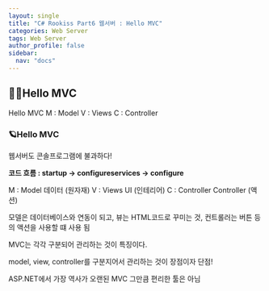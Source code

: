 ```yaml
---
layout: single
title: "C# Rookiss Part6 웹서버 : Hello MVC"
categories: Web Server
tags: Web Server
author_profile: false
sidebar:
  nav: "docs"
---
```



## 🙇‍♀️Hello MVC


Hello MVC
M : Model
V : Views
C : Controller


### 🪐Hello MVC


웹서버도 콘솔프로그램에 불과하다!

**코드 흐름 : startup -> configureservices -> configure**

M : Model       데이터 (원자재)
V : Views       UI (인테리어)
C : Controller  Controller (액션)

모델은 데이터베이스와 연동이 되고, 뷰는 HTML코드로 꾸미는 것, 컨트롤러는 버튼 등의 액션을 사용할 떄 사용 됨

MVC는 각각 구분되어 관리하는 것이 특징이다.

model, view, controller를 구분지어서 관리하는 것이 장점이자 단점!

ASP.NET에서 가장 역사가 오랜된 MVC 그만큼 편리한 툴은 아님



